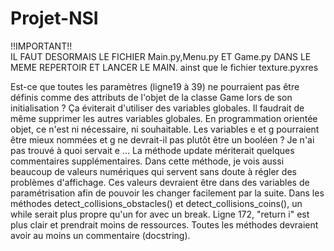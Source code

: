 # Projet-NSI
!!IMPORTANT!!                                                            
IL FAUT DESORMAIS LE FICHIER Main.py,Menu.py ET Game.py DANS LE MEME REPERTOIR ET LANCER LE MAIN.
ainst que le fichier texture.pyxres

Est-ce que toutes les paramètres (ligne19 à 39) ne pourraient pas être définis comme des attributs de l'objet de la classe Game lors de son initialisation ? Ça éviterait d'utiliser des variables globales. Il faudrait de même supprimer les autres variables globales. En programmation orientée objet, ce n'est ni nécessaire, ni souhaitable.
Les variables e et g pourraient être mieux nommées et g ne devrait-il pas plutôt être un booléen ? Je n'ai pas trouvé à quoi servait e ...
La méthode update mériterait quelques commentaires supplémentaires. Dans cette méthode, je vois aussi beaucoup de valeurs numériques qui servent sans doute à régler des problèmes d'affichage. Ces valeurs devraient être dans des variables de paramétrisation afin de pouvoir les changer facilement par la suite.
Dans les méthodes detect_collisions_obstacles() et detect_collisions_coins(), un while serait plus propre qu'un for avec un break.
Ligne 172, "return i" est plus clair et prendrait moins de ressources.
Toutes les méthodes devraient avoir au moins un commentaire (docstring).
